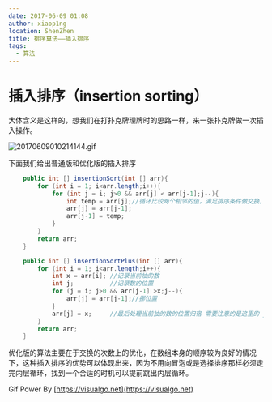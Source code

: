 ```yaml
---
date: 2017-06-09 01:08
author: xiaop1ng
location: ShenZhen
title: 排序算法——插入排序
tags:
  - 算法
---
```


# 插入排序（insertion sorting）

大体含义是这样的，想我们在打扑克牌理牌时的思路一样，来一张扑克牌做一次插入操作。

![20170609010214144.gif](https://i.loli.net/2019/12/10/hf12HQsE8meVcNo.gif)

下面我们给出普通版和优化版的插入排序

 
```java
    public int [] insertionSort(int [] arr){
        for (int i = 1; i<arr.length;i++){
            for (int j = i; j>0 && arr[j] < arr[j-1];j--){
                int temp = arr[j];//循环比较两个相邻的值，满足排序条件做交换，不满足跳出当前这层循环
                arr[j] = arr[j-1];
                arr[j-1] = temp;
            }
        }
        return arr;
    }

    public int [] insertionSortPlus(int [] arr){
        for (int i = 1; i<arr.length;i++){
            int x = arr[i]; //记录当前抽的数
            int j;          //记录数的位置
            for (j = i; j>0 && arr[j-1] >x;j--){
                arr[j] = arr[j-1];//挪位置
            }
            arr[j] = x;     //最后处理当前抽的数的位置归宿 需要注意的是这里的 j 是上面 for 循环退出时的值
        }
        return arr;
    }
```
优化版的算法主要在于交换的次数上的优化，在数组本身的顺序较为良好的情况下，这种插入排序的优势可以体现出来，因为不用向冒泡或是选择排序那样必须走完内层循环，找到一个合适的时机可以提前跳出内层循环。


Gif Power By [https://visualgo.net](https://visualgo.net)

   
  